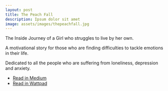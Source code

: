 ```yaml
---
layout: post
title: The Peach Fall
description: Ipsum dolor sit amet
image: assets/images/thepeachfall.jpg
---
```



The Inside Journey of a Girl who struggles to live by her own.

A motivational story for those who are finding difficulties to tackle emotions in their life.

Dedicated to all the people who are suffering from loneliness, depression and anxiety.

<div class="3u$ 12u$(small)">
  <ul class="actions vertical small">
    <li><a href="https://medium.com/series/the-peach-fall-3d2cf21d2509" class="button special small fit">Read in Medium</a></li>
    <li><a href="https://www.wattpad.com/story/132419682-the-peach-fall" class="button special small fit">Read in Wattpad</a></li>
  </ul>
</div>
